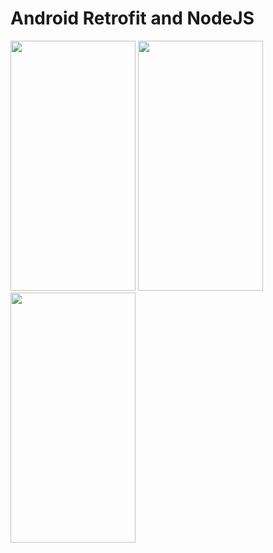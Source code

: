 # Android Retrofit and NodeJS

<img src="https://user-images.githubusercontent.com/6343486/35168001-7a97eef0-fd68-11e7-9840-c291a8372d22.png" height="400" width="200">
<img src="https://user-images.githubusercontent.com/6343486/35168040-9cafa050-fd68-11e7-8341-dd353b6f64ac.png" height="400" width="200">
<img src="https://user-images.githubusercontent.com/6343486/35168067-afd5b8c2-fd68-11e7-84ba-c2b472cae9a7.png" height="400" width="200">
